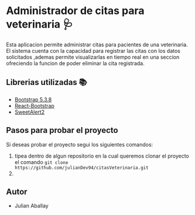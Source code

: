 # Administrador de citas para veterinaria 🩺

Esta aplicacion permite administrar citas para pacientes de una veterinaria. El sistema cuenta con la capacidad para registrar las citas con los datos solicitados ,ademas permite visualizarlas en tiempo real en una seccion ofreciendo la funcion de poder eliminar la cita registrada.

## Librerias utilizadas 📚

- [Bootstrap 5.3.8](https://getbootstrap.com)
- [React-Bootstrap](https://react-bootstrap.github.io)
- [SweetAlert2](https://sweetalert2.github.io)

## Pasos para probar el proyecto

Si deseas probar el proyecto segui los siguientes comandos:

1. tipea dentro de algun repositorio en la cual queremos clonar el proyecto el comando `git clone https://github.com/julianDev94/citasVeterinaria.git`
2.

## Autor

- Julian Aballay
